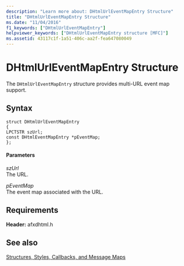 ```yaml
---
description: "Learn more about: DHtmlUrlEventMapEntry Structure"
title: "DHtmlUrlEventMapEntry Structure"
ms.date: "11/04/2016"
f1_keywords: ["DHtmlUrlEventMapEntry"]
helpviewer_keywords: ["DHtmlUrlEventMapEntry structure [MFC]"]
ms.assetid: 43117c1f-1a51-406c-aa2f-fea647080049
---
```

# DHtmlUrlEventMapEntry Structure

The `DHtmlUrlEventMapEntry` structure provides multi-URL event map support.

## Syntax

```
struct DHtmlUrlEventMapEntry
{
LPCTSTR szUrl;
const DHtmlEventMapEntry *pEventMap;
};
```

#### Parameters

*szUrl*<br/>
The URL.

*pEventMap*<br/>
The event map associated with the URL.

## Requirements

**Header:** afxdhtml.h

## See also

[Structures, Styles, Callbacks, and Message Maps](../../mfc/reference/structures-styles-callbacks-and-message-maps.md)
